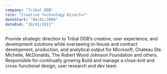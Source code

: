 ```yaml
---
company: "Tribal DDB"
role: "Creative Technology Director"
dateStart: "04/01/2009"
dateEnd: "10/01/2011"
---
```


Provide strategic direction to Tribal DDB’s creative, user experience, and development solutions while overseeing in-house and contract development, production, and analytical output for Microsoft, Chateau Ste. Michelle, McDonalds, The Robert Wood Johnson Foundation and others. Responsible for continually growing Build and manage a close-knit and cross-functional design, user research and dev team 